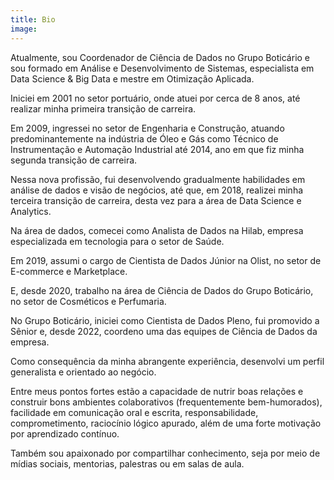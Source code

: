```yaml
---
title: Bio
image: 
---
```


Atualmente, sou Coordenador de Ciência de Dados no Grupo Boticário e sou formado em Análise e Desenvolvimento de Sistemas, especialista em Data Science & Big Data e mestre em Otimização Aplicada.

Iniciei em 2001 no setor portuário, onde atuei por cerca de 8 anos, até realizar minha primeira transição de carreira.

Em 2009, ingressei no setor de Engenharia e Construção, atuando predominantemente na indústria de Óleo e Gás como Técnico de Instrumentação e Automação Industrial até 2014, ano em que fiz minha segunda transição de carreira.

Nessa nova profissão, fui desenvolvendo gradualmente habilidades em análise de dados e visão de negócios, até que, em 2018, realizei minha terceira transição de carreira, desta vez para a área de Data Science e Analytics.

Na área de dados, comecei como Analista de Dados na Hilab, empresa especializada em tecnologia para o setor de Saúde.

Em 2019, assumi o cargo de Cientista de Dados Júnior na Olist, no setor de E-commerce e Marketplace.

E, desde 2020, trabalho na área de Ciência de Dados do Grupo Boticário, no setor de Cosméticos e Perfumaria.

No Grupo Boticário, iniciei como Cientista de Dados Pleno, fui promovido a Sênior e, desde 2022, coordeno uma das equipes de Ciência de Dados da empresa.

Como consequência da minha abrangente experiência, desenvolvi um perfil generalista e orientado ao negócio.

Entre meus pontos fortes estão a capacidade de nutrir boas relações e construir bons ambientes colaborativos (frequentemente bem-humorados), facilidade em comunicação oral e escrita, responsabilidade, comprometimento, raciocínio lógico apurado, além de uma forte motivação por aprendizado contínuo.

Também sou apaixonado por compartilhar conhecimento, seja por meio de mídias sociais, mentorias, palestras ou em salas de aula.

<!-- ![Loneliness](https://via.placeholder.com/1200x800)
*Photo by [Grace Madeline](https://via.placeholder.com/1200x800) on Unsplash* -->

<!-- <div class="gallery-box">
  <div class="gallery">
    <img src="https://via.placeholder.com/800x600" alt="Project">
    <img src="https://via.placeholder.com/800x600" alt="Project">
    <img src="https://via.placeholder.com/800x600" alt="Project">
  </div>
  <em>Gallery / <a href="https://via.placeholder.com/1200x800" target="_blank">Unsplash</a></em>
</div> -->

<!-- <p><iframe src="https://www.youtube.com/embed/NpEaa2P7qZI" frameborder="0" allowfullscreen></iframe></p> -->

<!-- Shoreditch activated charcoal iceland hexagon. Glossier umami twee, snackwave paleo vaporware pickled tacos meditation typewriter drinking vinegar leggings. Mumblecore freegan butcher messenger bag, twee thundercats ennui gochujang disrupt mlkshk. Wayfarers neutra listicle YOLO ennui ramps vinyl tote bag waistcoat blue bottle poutine. Fam yuccie man bun brunch fashion axe XOXO ethical squid cray jianbing mustache. Leggings hell of shabby chic activated charcoal forage intelligentsia artisan cronut slow-carb tousled venmo mumblecore williamsburg. Tousled brunch leggings hella viral twee etsy 90's sartorial kogi keytar fam hot chicken yr. Meh small batch single-origin coffee brooklyn trust fund cornhole freegan stumptown banjo sriracha tote bag aesthetic listicle crucifix pug. Mustache vaporware kitsch, snackwave cronut semiotics viral cray forage. -->

<!-- *** -->